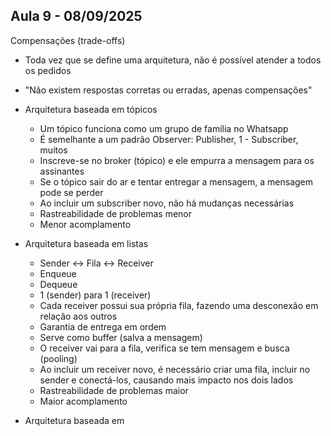 ## Aula 9 - 08/09/2025

Compensações (trade-offs)

- Toda vez que se define uma arquitetura, não é possível atender a todos os pedidos
- "Não existem respostas corretas ou erradas, apenas compensações"

- Arquitetura baseada em tópicos
    - Um tópico funciona como um grupo de família no Whatsapp
    - É semelhante a um padrão Observer: Publisher, 1 - Subscriber, muitos
    - Inscreve-se no broker (tópico) e ele empurra a mensagem para os assinantes
    - Se o tópico sair do ar e tentar entregar a mensagem, a mensagem pode se perder
    - Ao incluir um subscriber novo, não há mudanças necessárias
    - Rastreabilidade de problemas menor
    - Menor acomplamento

- Arquitetura baseada em listas
    - Sender <-> Fila <-> Receiver
    - Enqueue
    - Dequeue
    - 1 (sender) para 1 (receiver)
    - Cada receiver possui sua própria fila, fazendo uma desconexão em relação aos outros
    - Garantia de entrega em ordem
    - Serve como buffer (salva a mensagem)
    - O receiver vai para a fila, verifica se tem mensagem e busca (pooling)
    - Ao incluir um receiver novo, é necessário criar uma fila, incluir no sender e conectá-los, causando mais impacto nos dois lados
    - Rastreabilidade de problemas maior
    - Maior acomplamento

- Arquitetura baseada em 